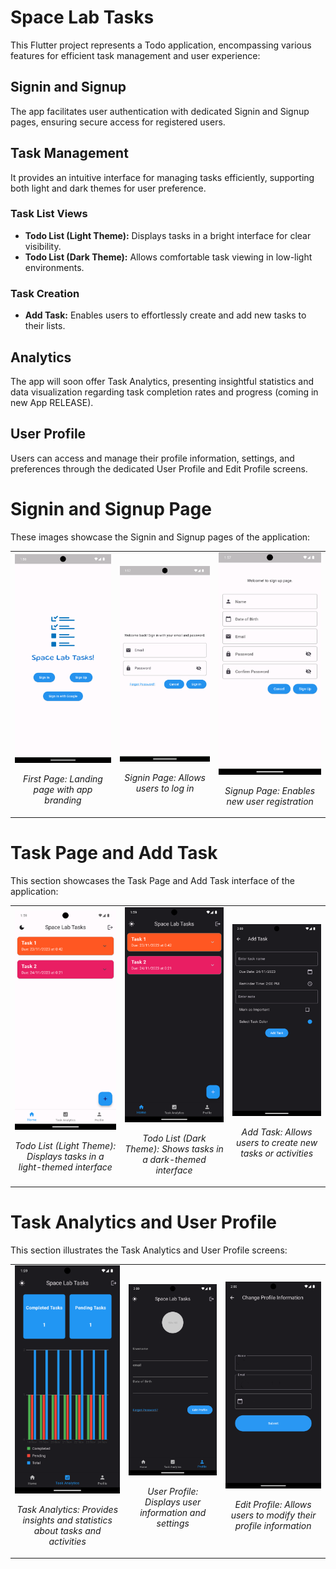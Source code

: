 # Space Lab Tasks

This Flutter project represents a Todo application, encompassing various features for efficient task management and user experience:

## Signin and Signup
The app facilitates user authentication with dedicated Signin and Signup pages, ensuring secure access for registered users.

## Task Management
It provides an intuitive interface for managing tasks efficiently, supporting both light and dark themes for user preference.

### Task List Views
- **Todo List (Light Theme):** Displays tasks in a bright interface for clear visibility.
- **Todo List (Dark Theme):** Allows comfortable task viewing in low-light environments.

### Task Creation
- **Add Task:** Enables users to effortlessly create and add new tasks to their lists.

## Analytics
The app will soon offer Task Analytics, presenting insightful statistics and data visualization regarding task completion rates and progress (coming in new App RELEASE).

## User Profile
Users can access and manage their profile information, settings, and preferences through the dedicated User Profile and Edit Profile screens.


# Signin and Signup Page

These images showcase the Signin and Signup pages of the application:

<table>
  <tr>
    <td>
      <img src="https://github.com/ShubhamKNIT/D-Artistry/raw/main/assets/images/D'Artistry%20Screenshot/First_Page.png" alt="First Page" width="300">
      <p align="center"><em>First Page: Landing page with app branding</em></p>
    </td>
    <td>
      <img src="https://github.com/ShubhamKNIT/D-Artistry/raw/main/assets/images/D'Artistry%20Screenshot/Signin_Page.png" alt="Signin Page" width="300">
      <p align="center"><em>Signin Page: Allows users to log in</em></p>
    </td>
    <td>
      <img src="https://github.com/ShubhamKNIT/D-Artistry/raw/main/assets/images/D'Artistry%20Screenshot/Signup_Page.png" alt="Signup Page" width="300">
      <p align="center"><em>Signup Page: Enables new user registration</em></p>
    </td>
  </tr>
</table>


# Task Page and Add Task

This section showcases the Task Page and Add Task interface of the application:

<table>
  <tr>
    <td>
      <img src="https://github.com/ShubhamKNIT/D-Artistry/raw/main/assets/images/D'Artistry%20Screenshot/Todo_List_Light.png" alt="Todo List Light" width="300">
      <p align="center"><em>Todo List (Light Theme): Displays tasks in a light-themed interface</em></p>
    </td>
    <td>
      <img src="https://github.com/ShubhamKNIT/D-Artistry/raw/main/assets/images/D'Artistry%20Screenshot/Todo_list_dark.png" alt="Todo List Dark" width="300">
      <p align="center"><em>Todo List (Dark Theme): Shows tasks in a dark-themed interface</em></p>
    </td>
    <td>
      <img src="https://github.com/ShubhamKNIT/D-Artistry/raw/main/assets/images/D'Artistry%20Screenshot/Add_task.png" alt="Add Task" width="300">
      <p align="center"><em>Add Task: Allows users to create new tasks or activities</em></p>
    </td>
  </tr>
</table>

# Task Analytics and User Profile

This section illustrates the Task Analytics and User Profile screens:

<table>
  <tr>
    <td>
      <img src="https://github.com/ShubhamKNIT/D-Artistry/raw/main/assets/images/D'Artistry%20Screenshot/Task_Analytics.png" alt="Task Analytics" width="300">
      <p align="center"><em>Task Analytics: Provides insights and statistics about tasks and activities</em></p>
    </td>
    <td>
      <img src="https://github.com/ShubhamKNIT/D-Artistry/raw/main/assets/images/D'Artistry%20Screenshot/Profile.png" alt="User Profile" width="300">
      <p align="center"><em>User Profile: Displays user information and settings</em></p>
    </td>
    <td>
      <img src="https://github.com/ShubhamKNIT/D-Artistry/raw/main/assets/images/D'Artistry%20Screenshot/Edit_Profile.png" alt="Edit Profile" width="300">
      <p align="center"><em>Edit Profile: Allows users to modify their profile information</em></p>
    </td>
  </tr>
</table>


